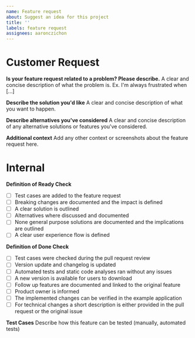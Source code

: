 ```yaml
---
name: Feature request
about: Suggest an idea for this project
title: ''
labels: feature request
assignees: aaronczichon
---
```


# Customer Request

**Is your feature request related to a problem? Please describe.**
A clear and concise description of what the problem is. Ex. I'm always frustrated when [...]

**Describe the solution you'd like**
A clear and concise description of what you want to happen.

**Describe alternatives you've considered**
A clear and concise description of any alternative solutions or features you've considered.

**Additional context**
Add any other context or screenshots about the feature request here.

# Internal

**Definition of Ready Check**

- [ ] Test cases are added to the feature request
- [ ] Breaking changes are documented and the impact is defined
- [ ] A clear solution is outlined
- [ ] Alternatives where discussed and documented
- [ ] None general purpose solutions are documented and the implications are outlined
- [ ] A clear user experience flow is defined

**Definition of Done Check**

- [ ] Test cases were checked during the pull request review
- [ ] Version update and changelog is updated
- [ ] Automated tests and static code analyses ran without any issues
- [ ] A new version is available for users to download
- [ ] Follow up features are documented and linked to the original feature
- [ ] Product owner is informed
- [ ] The implemented changes can be verified in the example application
- [ ] For technical changes a short description is either provided in the pull request or the original issue

**Test Cases**
Describe how this feature can be tested (manually, automated tests)
